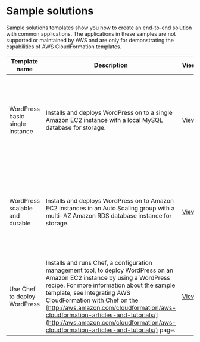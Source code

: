 # Sample solutions<a name="sample-templates-applications-eu-west-2"></a>

Sample solutions templates show you how to create an end\-to\-end solution with common applications\. The applications in these samples are not supported or maintained by AWS and are only for demonstrating the capabilities of AWS CloudFormation templates\.

| Template name                   | Description                                                                                                                                                                                                                                                                                                                                                                                                        | View                                                                                                             | View in Designer                                                                                                                                                                                                      | Launch                                                                                                                                                                                                                                                                                                                                                                                                                                                                         |
| ------------------------------- | ------------------------------------------------------------------------------------------------------------------------------------------------------------------------------------------------------------------------------------------------------------------------------------------------------------------------------------------------------------------------------------------------------------------ | ---------------------------------------------------------------------------------------------------------------- | --------------------------------------------------------------------------------------------------------------------------------------------------------------------------------------------------------------------- | ------------------------------------------------------------------------------------------------------------------------------------------------------------------------------------------------------------------------------------------------------------------------------------------------------------------------------------------------------------------------------------------------------------------------------------------------------------------------------ |
| WordPress basic single instance | Installs and deploys WordPress on to a single Amazon EC2 instance with a local MySQL database for storage\.                                                                                                                                                                                                                                                                                                        | [View](https://s3.eu-west-2.amazonaws.com/cloudformation-templates-eu-west-2/WordPress_Single_Instance.template) | [View in Designer](https://console.aws.amazon.com/cloudformation/designer/home?region=eu-west-2&templateURL=https://s3.eu-west-2.amazonaws.com/cloudformation-templates-eu-west-2/WordPress_Single_Instance.template) | [https://console.aws.amazon.com/cloudformation/home?region=eu-west-2#/stacks/new?stackName=WordPress-sample-basic&templateURL=https://s3.eu-west-2.amazonaws.com/cloudformation-templates-eu-west-2/WordPress_Single_Instance.template](https://console.aws.amazon.com/cloudformation/home?region=eu-west-2#/stacks/new?stackName=WordPress-sample-basic&templateURL=https://s3.eu-west-2.amazonaws.com/cloudformation-templates-eu-west-2/WordPress_Single_Instance.template) |
| WordPress scalable and durable  | Installs and deploys WordPress on to Amazon EC2 instances in an Auto Scaling group with a multi\-AZ Amazon RDS database instance for storage\.                                                                                                                                                                                                                                                                     | [View](https://s3.eu-west-2.amazonaws.com/cloudformation-templates-eu-west-2/WordPress_Multi_AZ.template)        | [View in Designer](https://console.aws.amazon.com/cloudformation/designer/home?region=eu-west-2&templateURL=https://s3.eu-west-2.amazonaws.com/cloudformation-templates-eu-west-2/WordPress_Multi_AZ.template)        | [https://console.aws.amazon.com/cloudformation/home?region=eu-west-2#/stacks/new?stackName=WordPress-sample-scalable&templateURL=https://s3.eu-west-2.amazonaws.com/cloudformation-templates-eu-west-2/WordPress_Multi_AZ.template](https://console.aws.amazon.com/cloudformation/home?region=eu-west-2#/stacks/new?stackName=WordPress-sample-scalable&templateURL=https://s3.eu-west-2.amazonaws.com/cloudformation-templates-eu-west-2/WordPress_Multi_AZ.template)         |
| Use Chef to deploy WordPress    | Installs and runs Chef, a configuration management tool, to deploy WordPress on an Amazon EC2 instance by using a WordPress recipe\. For more information about the sample template, see Integrating AWS CloudFormation with Chef on the [http://aws.amazon.com/cloudformation/aws-cloudformation-articles-and-tutorials/](http://aws.amazon.com/cloudformation/aws-cloudformation-articles-and-tutorials/) page\. | [View](https://s3.eu-west-2.amazonaws.com/cloudformation-templates-eu-west-2/WordPress_Chef.template)            | [View in Designer](https://console.aws.amazon.com/cloudformation/designer/home?region=eu-west-2&templateURL=https://s3.eu-west-2.amazonaws.com/cloudformation-templates-eu-west-2/WordPress_Chef.template)            | [https://console.aws.amazon.com/cloudformation/home?region=eu-west-2#/stacks/new?stackName=Chef-Local-mode-sample&templateURL=https://s3.eu-west-2.amazonaws.com/cloudformation-templates-eu-west-2/WordPress_Chef.template](https://console.aws.amazon.com/cloudformation/home?region=eu-west-2#/stacks/new?stackName=Chef-Local-mode-sample&templateURL=https://s3.eu-west-2.amazonaws.com/cloudformation-templates-eu-west-2/WordPress_Chef.template)                       |
